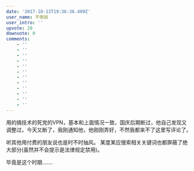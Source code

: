 ```yaml
---
date: '2017-10-13T19:36:36.409Z'
user_name: 不倒翁
user_intro: ''
upvote: 20
downvote: 0
comments:
    - ''
    - ''
    - ''
    - ''
    - ''
    - ''
    - ''
    - ''
    - ''
    - ''
    - ''
    - ''
---
```


用的搞技术的死党的VPN，基本和上面情况一致，国庆后期断过，他自己发现又调整过，今天又断了，我刚通知他，他刚刚弄好，不然我都来不了这里写评论了。

听其他用付费的朋友说也是时不时抽风。 某度某应搜索相关关键词也都屏蔽了绝大部分(虽然并不会提示是法律规定禁用)。

毕竟是这个时期.......
